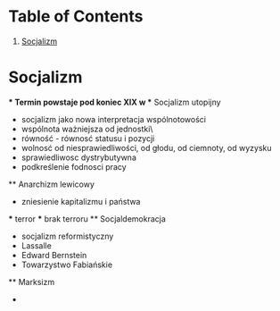
# Table of Contents

1.  [Socjalizm](#org8907fd9)



<a id="org8907fd9"></a>

# Socjalizm

**\* Termin powstaje pod koniec XIX w
\*** Socjalizm utopijny

-   socjalizm jako nowa interpretacja wspólnotowości
-   wspólnota ważniejsza od jednostki\\
-   równość - równosć statusu i pozycji
-   wolnosć od niesprawiedliwości, od głodu, od ciemnoty, od wyzysku
-   sprawiedliwosc dystrybutywna
-   podkreślenie fodnosci pracy

\*\* Anarchizm lewicowy

-   zniesienie kapitalizmu i państwa

  **\*** terror
  **\*** brak terroru
\*\* Socjaldemokracja

-   socjalizm reformistyczny
-   Lassalle
-   Edward Bernstein
-   Towarzystwo Fabiańskie

\*\* Marksizm

-   

